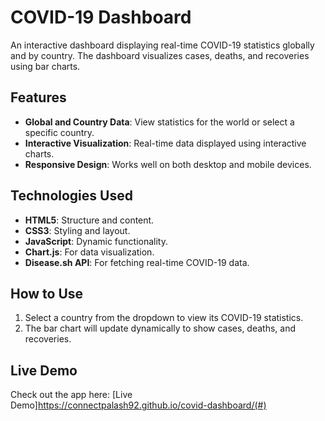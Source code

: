 # COVID-19 Dashboard

An interactive dashboard displaying real-time COVID-19 statistics globally and by country. The dashboard visualizes cases, deaths, and recoveries using bar charts.

## Features
- **Global and Country Data**: View statistics for the world or select a specific country.
- **Interactive Visualization**: Real-time data displayed using interactive charts.
- **Responsive Design**: Works well on both desktop and mobile devices.

## Technologies Used
- **HTML5**: Structure and content.
- **CSS3**: Styling and layout.
- **JavaScript**: Dynamic functionality.
- **Chart.js**: For data visualization.
- **Disease.sh API**: For fetching real-time COVID-19 data.

## How to Use
1. Select a country from the dropdown to view its COVID-19 statistics.
2. The bar chart will update dynamically to show cases, deaths, and recoveries.

## Live Demo
Check out the app here: [Live Demo]https://connectpalash92.github.io/covid-dashboard/(#)

